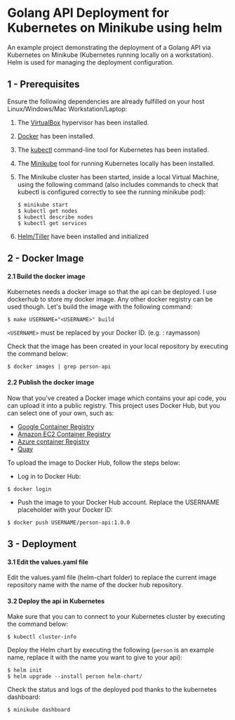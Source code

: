 # Golang API Deployment for Kubernetes on Minikube using helm

An example project demonstrating the deployment of a Golang API via Kubernetes on Minikube (Kubernetes running locally on a workstation). Helm is used for managing the deployment configuration.

## 1 - Prerequisites

Ensure the following dependencies are already fulfilled on your host Linux/Windows/Mac Workstation/Laptop:

1.  The [VirtualBox](https://www.virtualbox.org/wiki/Downloads) hypervisor has been installed.
2.  [Docker](https://docs.docker.com/install/) has been installed.
3.  The [kubectl](https://kubernetes.io/docs/tasks/tools/install-kubectl/) command-line tool for Kubernetes has been installed.
4.  The [Minikube](https://github.com/kubernetes/minikube/releases) tool for running Kubernetes locally has been installed.
5.  The Minikube cluster has been started, inside a local Virtual Machine, using the following command (also includes commands to check that kubectl is configured correctly to see the running minikube pod):

    ```
    $ minikube start
    $ kubectl get nodes
    $ kubectl describe nodes
    $ kubectl get services
    ```

6.  [Helm/Tiller](https://docs.helm.sh/using_helm/) have been installed and initialized

## 2 - Docker Image

#### 2.1 Build the docker image

Kubernetes needs a docker image so that the api can be deployed.
I use dockerhub to store my docker image. Any other docker registry can be used though.
Let's build the image with the following command:

```
$ make USERNAME="<USERNAME>" build
```

`<USERNAME>` must be replaced by your Docker ID. (e.g. : raymasson)

Check that the image has been created in your local repository by executing the command below:

```
$ docker images | grep person-api
```

#### 2.2 Publish the docker image

Now that you've created a Docker image which contains your api code, you can upload it into a public registry. This project uses Docker Hub, but you can select one of your own, such as:

* [Google Container Registry](https://cloud.google.com/container-registry/)
* [Amazon EC2 Container Registry](https://aws.amazon.com/ecr/)
* [Azure container Registry](https://azure.microsoft.com/en-us/services/container-registry/)
* [Quay](https://quay.io/)

To upload the image to Docker Hub, follow the steps below:

* Log in to Docker Hub:

```
$ docker login
```

* Push the image to your Docker Hub account. Replace the USERNAME placeholder with your Docker ID:

```
$ docker push USERNAME/person-api:1.0.0
```

## 3 - Deployment

#### 3.1 Edit the values.yaml file

Edit the values.yaml file (helm-chart folder) to replace the current image repository name with the name of the docker hub repository.

#### 3.2 Deploy the api in Kubernetes

Make sure that you can to connect to your Kubernetes cluster by executing the command below:

```
$ kubectl cluster-info
```

Deploy the Helm chart by executing the following (`person` is an example name, replace it with the name you want to give to your api):

```
$ helm init
$ helm upgrade --install person helm-chart/
```

Check the status and logs of the deployed pod thanks to the kubernetes dashboard:

```
$ minikube dashboard
```
